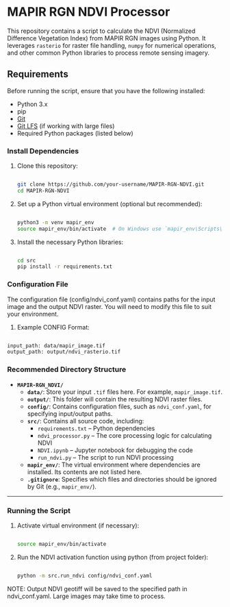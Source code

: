 # MAPIR RGN NDVI Processor

This repository contains a script to calculate the NDVI (Normalized Difference Vegetation Index) from MAPIR RGN images using Python. It leverages `rasterio` for raster file handling, `numpy` for numerical operations, and other common Python libraries to process remote sensing imagery.

## Requirements

Before running the script, ensure that you have the following installed:

- Python 3.x
- pip
- [Git](https://git-scm.com/)
- [Git LFS](https://git-lfs.github.com/) (if working with large files)
- Required Python packages (listed below)

### Install Dependencies

1. Clone this repository:
   ```bash
   
   git clone https://github.com/your-username/MAPIR-RGN-NDVI.git
   cd MAPIR-RGN-NDVI

2. Set up a Python virtual environment (optional but recommended):
   ```bash
   
   python3 -m venv mapir_env
   source mapir_env/bin/activate  # On Windows use `mapir_env\Scripts\activate`
3. Install the necessary Python libraries:
   ```bash
   
   cd src
   pip install -r requirements.txt

### Configuration File

The configuration file (config/ndvi_conf.yaml) contains paths for the input image and the output NDVI raster. You will need to modify this file to suit your environment.

1. Example CONFIG Format:
  ```bash

  input_path: data/mapir_image.tif
  output_path: output/ndvi_rasterio.tif
```

### Recommended Directory Structure


- **`MAPIR-RGN_NDVI/`**
  - **`data/`**: Store your input `.tif` files here. For example, `mapir_image.tif`.
  - **`output/`**: This folder will contain the resulting NDVI raster files.
  - **`config/`**: Contains configuration files, such as `ndvi_conf.yaml`, for specifying input/output paths.
  - **`src/`**: Contains all source code, including:
    - `requirements.txt` – Python dependencies
    - `ndvi_processor.py` – The core processing logic for calculating NDVI
    - `NDVI.ipynb` – Jupyter notebook for debugging the code
    - `run_ndvi.py` – The script to run NDVI processing
  - **`mapir_env/`**: The virtual environment where dependencies are installed. Its contents are not listed here.
  - **`.gitignore`**: Specifies which files and directories should be ignored by Git (e.g., `mapir_env/`).

---


### Running the Script

1. Activate virtual environment (if necessary):
   ```bash

   source mapir_env/bin/activate
   ```
2. Run the NDVI activation function using python (from project folder):
   ```bash

   python -m src.run_ndvi config/ndvi_conf.yaml
   ```

NOTE: Output NDVI geotiff will be saved to the specified path in ndvi_conf.yaml. Large images may take time to process.



